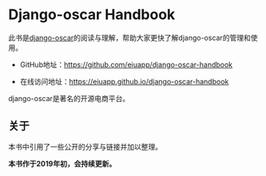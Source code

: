 # Django-oscar Handbook

此书是[django-oscar](http://oscarcommerce.com/)的阅读与理解，帮助大家更快了解django-oscar的管理和使用。

- GitHub地址：https://github.com/eiuapp/django-oscar-handbook

- 在线访问地址：https://eiuapp.github.io/django-oscar-handbook

django-oscar是著名的开源电商平台。


## 关于

本书中引用了一些公开的分享与链接并加以整理。

**本书作于2019年初，会持续更新。**


